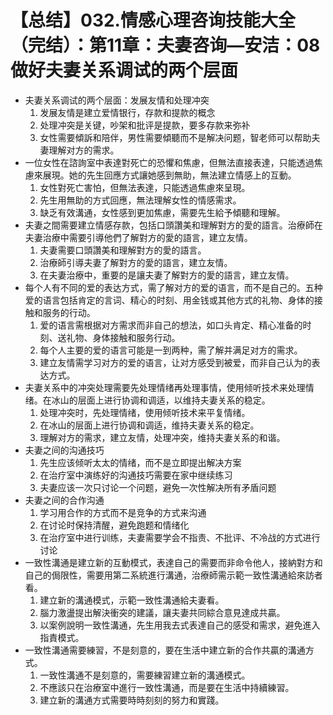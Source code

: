 # 【总结】032.情感心理咨询技能大全（完结）：第11章：夫妻咨询—安洁：08做好夫妻关系调试的两个层面

-   夫妻关系调试的两个层面：发展友情和处理冲突
    1.  发展友情是建立爱情银行，存款和提款的概念
    2.  处理冲突是关键，吵架和批评是提款，要多存款来弥补
    3.  女性需要傾訴和陪伴，男性需要傾聽而不是解决问题，智老师可以帮助夫妻理解对方的需求。
-   一位女性在諮詢室中表達對死亡的恐懼和焦慮，但無法直接表達，只能透過焦慮來展現。她的先生回應方式讓她感到無助，無法建立情感上的互動。
    1.  女性對死亡害怕，但無法表達，只能透過焦慮來呈現。
    2.  先生用無助的方式回應，無法理解女性的情感需求。
    3.  缺乏有效溝通，女性感到更加焦慮，需要先生給予傾聽和理解。
-   夫妻之間需要建立情感存款，包括口頭讚美和理解對方的愛的語言。治療師在夫妻治療中需要引導他們了解對方的愛的語言，建立友情。
    1.  夫妻需要口頭讚美和理解對方的愛的語言。
    2.  治療師引導夫妻了解對方的愛的語言，建立友情。
    3.  在夫妻治療中，重要的是讓夫妻了解對方的愛的語言，建立友情。
-   每个人有不同的爱的表达方式，需了解对方的爱的语言，而不是自己的。五种爱的语言包括肯定的言词、精心的时刻、用金钱或其他方式的礼物、身体的接触和服务的行动。
    1.  爱的语言需根据对方需求而非自己的想法，如口头肯定、精心准备的时刻、送礼物、身体接触和服务行动。
    2.  每个人主要的爱的语言可能是一到两种，需了解并满足对方的需求。
    3.  建立友情需学习对方的爱的语言，让对方感受到被爱，而非自己认为的表达方式。
-   夫妻关系中的冲突处理需要先处理情绪再处理事情，使用倾听技术来处理情绪。在冰山的层面上进行协调和调适，以维持夫妻关系的稳定。
    1.  处理冲突时，先处理情绪，使用倾听技术来平复情绪。
    2.  在冰山的层面上进行协调和调适，维持夫妻关系的稳定。
    3.  理解对方的需求，建立友情，处理冲突，维持夫妻关系的和谐。
-   夫妻之间的沟通技巧
    1.  先生应该倾听太太的情绪，而不是立即提出解决方案
    2.  在治疗室中演练好的沟通技巧需要在家中继续练习
    3.  夫妻应该一次只讨论一个问题，避免一次性解决所有矛盾问题
-   夫妻之间的合作沟通
    1.  学习用合作的方式而不是竞争的方式来沟通
    2.  在讨论时保持清醒，避免跑题和情绪化
    3.  在治疗室中进行训练，夫妻需要学会不指责、不批评、不冷战的方式进行讨论
-   一致性溝通是建立新的互動模式，表達自己的需要而非命令他人，接納對方和自己的侷限性，需要用第二系統進行溝通，治療師需示範一致性溝通給來訪者看。
    1.  建立新的溝通模式，示範一致性溝通給夫妻看。
    2.  腦力激盪提出解決衝突的建議，讓夫妻共同綜合意見達成共贏。
    3.  以案例說明一致性溝通，先生用我去式表達自己的感受和需求，避免進入指責模式。
-   一致性溝通需要練習，不是刻意的，要在生活中建立新的合作共贏的溝通方式。
    1.  一致性溝通不是刻意的，需要練習建立新的溝通模式。
    2.  不應該只在治療室中進行一致性溝通，而是要在生活中持續練習。
    3.  建立新的溝通方式需要時時刻刻的努力和實踐。
